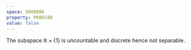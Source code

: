 ```yaml
---
space: S000086
property: P000180
value: false
---
```


The subspace $\mathbb{R}{\times}\{1\}$ is uncountable and discrete hence not separable.

